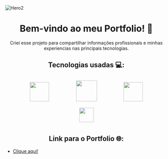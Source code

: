 ![Hero2](https://user-images.githubusercontent.com/92703403/155889866-b7fc6107-bf31-40b8-b5ab-227a6b9d6a00.png)



<h1 align="center"> Bem-vindo ao meu Portfolio! 🚀 </h1>

<p align="center">Criei esse projeto para compartilhar informações profissionais e minhas experiencias nas principais tecnologias.</p>

<h2 align="center">Tecnologias usadas 💻: </h2>


<div align="center">
 <img width="60px" style="margin: 10px 40px 10px 40px;" src="https://user-images.githubusercontent.com/92703403/155889912-5c94edd6-4ec3-4134-b292-efed1485f304.png">
 <img width="65px" style="margin: 10px 40px 10px 40px;" src="https://user-images.githubusercontent.com/92703403/155889946-02ebfd2b-3e6a-4c18-ac75-cb85dac1ecdc.png">
 <img width="60px" style="margin: 10px 40px 10px 40px;" src="https://user-images.githubusercontent.com/92703403/155889973-5b2aa1b0-9e7d-4a58-be1b-e540d2ffe8a7.png">
 <img width="45px" style="margin: 10px 40px 10px 40px;" src="https://user-images.githubusercontent.com/92703403/155890008-e0f618e8-a9ca-4f02-9992-49e2eeed0d0a.png">
</div>



<h2 align="center">Link para o Portfolio 🌐: </h2>

* <a href="https://brunocls.github.io/BrunoCls-portfolio/index">Clique aqui!</a>
